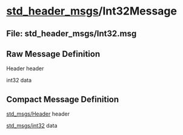 # [std_header_msgs](../README.md)/Int32Message #

## File: std_header_msgs/Int32.msg
## Raw Message Definition
  
Header header  
  
int32 data  


## Compact Message Definition

[std_msgs/Header](http://docs.ros.org/en/melodic/api/std_msgs/html/msg/Header.html) header  
  
[std_msgs/int32](http://docs.ros.org/en/melodic/api/std_msgs/html/msg/Int32.html) data  
